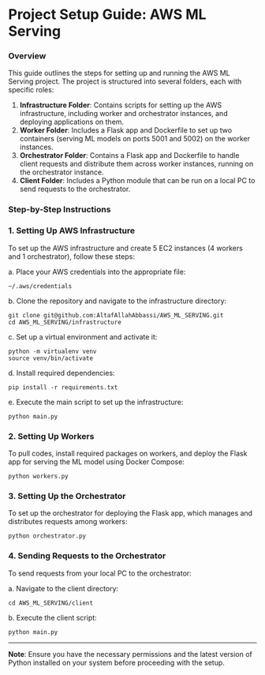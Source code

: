 # Project Setup Guide: AWS ML Serving

### Overview

This guide outlines the steps for setting up and running the AWS ML Serving project. The project is structured into several folders, each with specific roles:

1. **Infrastructure Folder**: Contains scripts for setting up the AWS infrastructure, including worker and orchestrator instances, and deploying applications on them.
2. **Worker Folder**: Includes a Flask app and Dockerfile to set up two containers (serving ML models on ports 5001 and 5002) on the worker instances.
3. **Orchestrator Folder**: Contains a Flask app and Dockerfile to handle client requests and distribute them across worker instances, running on the orchestrator instance.
4. **Client Folder**: Includes a Python module that can be run on a local PC to send requests to the orchestrator.

### Step-by-Step Instructions

### 1. Setting Up AWS Infrastructure

To set up the AWS infrastructure and create 5 EC2 instances (4 workers and 1 orchestrator), follow these steps:

a. Place your AWS credentials into the appropriate file:

```
~/.aws/credentials
```

b. Clone the repository and navigate to the infrastructure directory:

```
git clone git@github.com:AltafAllahAbbassi/AWS_ML_SERVING.git
cd AWS_ML_SERVING/infrastructure
```

c. Set up a virtual environment and activate it:

```
python -m virtualenv venv
source venv/bin/activate
```

d. Install required dependencies:

```
pip install -r requirements.txt
```

e. Execute the main script to set up the infrastructure:

```
python main.py
```

### 2. Setting Up Workers

To pull codes, install required packages on workers, and deploy the Flask app for serving the ML model using Docker Compose:

```
python workers.py
```

### 3. Setting Up the Orchestrator

To set up the orchestrator for deploying the Flask app, which manages and distributes requests among workers:

```
python orchestrator.py
```

### 4. Sending Requests to the Orchestrator

To send requests from your local PC to the orchestrator:

a. Navigate to the client directory:

```
cd AWS_ML_SERVING/client
```

b. Execute the client script:

```
python main.py
```

---
**Note**: Ensure you have the necessary permissions and the latest version of Python installed on your system before proceeding with the setup.
